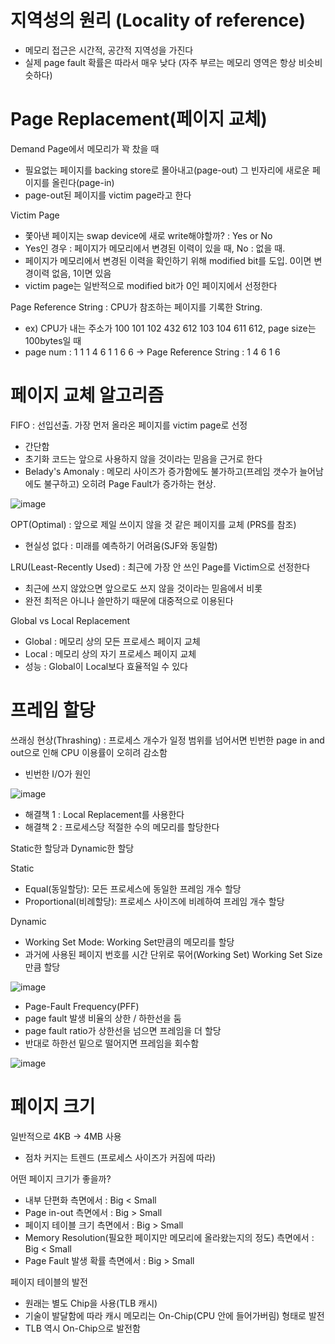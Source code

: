 # 지역성의 원리 (Locality of reference)
- 메모리 접근은 시간적, 공간적 지역성을 가진다
- 실제 page fault 확률은 따라서 매우 낮다 (자주 부르는 메모리 영역은 항상 비슷비슷하다)

# Page Replacement(페이지 교체)

Demand Page에서 메모리가 꽉 찼을 때
- 필요없는 페이지를 backing store로 몰아내고(page-out) 그 빈자리에 새로운 페이지를 올린다(page-in)
- page-out된 페이지를 victim page라고 한다

Victim Page
- 쫓아낸 페이지는 swap device에 새로 write해야할까? : Yes or No
- Yes인 경우 : 페이지가 메모리에서 변경된 이력이 있을 때, No : 없을 때.
- 페이지가 메모리에서 변경된 이력을 확인하기 위해 modified bit를 도입. 0이면 변경이력 없음, 1이면 있음
- victim page는 일반적으로 modified bit가 0인 페이지에서 선정한다

Page Reference String : CPU가 참조하는 페이지를 기록한 String.
- ex) CPU가 내는 주소가 100 101 102 432 612 103 104 611 612, page size는 100bytes일 때
- page num : 1 1 1 4 6 1 1 6 6
-> Page Reference String : 1 4 6 1 6

# 페이지 교체 알고리즘
FIFO : 선입선출. 가장 먼저 올라온 페이지를 victim page로 선정
- 간단함
- 초기화 코드는 앞으로 사용하지 않을 것이라는 믿음을 근거로 한다
- Belady's Amonaly : 메모리 사이즈가 증가함에도 불가하고(프레임 갯수가 늘어남에도 불구하고) 오히려 Page Fault가 증가하는 현상.

![image](https://user-images.githubusercontent.com/32284527/136777898-9a36d729-493f-4834-9d19-64226fda3b8b.png)

OPT(Optimal) : 앞으로 제일 쓰이지 않을 것 같은 페이지를 교체 (PRS를 참조)
- 현실성 없다 : 미래를 예측하기 어려움(SJF와 동일함)

LRU(Least-Recently Used) : 최근에 가장 안 쓰인 Page를 Victim으로 선정한다
- 최근에 쓰지 않았으면 앞으로도 쓰지 않을 것이라는 믿음에서 비롯
- 완전 최적은 아니나 쓸만하기 때문에 대중적으로 이용된다

Global vs Local Replacement
- Global : 메모리 상의 모든 프로세스 페이지 교체
- Local : 메모리 상의 자기 프로세스 페이지 교체
- 성능 : Global이 Local보다 효율적일 수 있다

# 프레임 할당

쓰래싱 현상(Thrashing) : 프로세스 개수가 일정 범위를 넘어서면 빈번한 page in and out으로 인해 CPU 이용률이 오히려 감소함
- 빈번한 I/O가 원인

![image](https://user-images.githubusercontent.com/32284527/136778432-16cf2283-73f5-4cbf-9c81-0116791327b8.png)

- 해결책 1 : Local Replacement를 사용한다
- 해결책 2 : 프로세스당 적절한 수의 메모리를 할당한다

Static한 할당과 Dynamic한 할당

Static
- Equal(동일할당): 모든 프로세스에 동일한 프레임 개수 할당
- Proportional(비례할당): 프로세스 사이즈에 비례하여 프레임 개수 할당

Dynamic
- Working Set Mode: Working Set만큼의 메모리를 할당
- 과거에 사용된 페이지 번호를 시간 단위로 묶어(Working Set) Working Set Size만큼 할당

![image](https://user-images.githubusercontent.com/32284527/136778854-e4a90988-863c-487a-9534-ad65a5559654.png)

- Page-Fault Frequency(PFF)
- page fault 발생 비율의 상한 / 하한선을 둠
- page fault ratio가 상한선을 넘으면 프레임을 더 할당
- 반대로 하한선 밑으로 떨어지면 프레임을 회수함

![image](https://user-images.githubusercontent.com/32284527/136779021-911949ae-9c31-412f-93e4-9e71eca5dc50.png)

# 페이지 크기

일반적으로 4KB -> 4MB 사용
- 점차 커지는 트렌드 (프로세스 사이즈가 커짐에 따라)

어떤 페이지 크기가 좋을까?
- 내부 단편화 측면에서 : Big < Small
- Page in-out 측면에서 : Big > Small
- 페이지 테이블 크기 측면에서 : Big > Small
- Memory Resolution(필요한 페이지만 메모리에 올라왔는지의 정도) 측면에서 : Big < Small
- Page Fault 발생 확률 측면에서 : Big > Small

페이지 테이블의 발전
- 원래는 별도 Chip을 사용(TLB 캐시)
- 기술이 발달함에 따라 캐시 메모리는 On-Chip(CPU 안에 들어가버림) 형태로 발전
- TLB 역시 On-Chip으로 발전함




